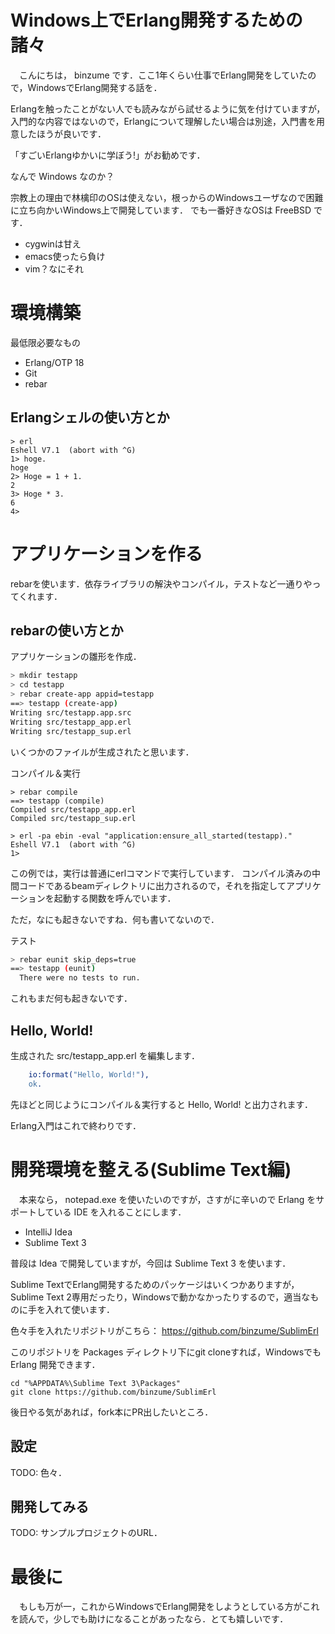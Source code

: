 
# Windows上でErlang開発するための諸々

　こんにちは， binzume です．ここ1年くらい仕事でErlang開発をしていたので，WindowsでErlang開発する話を．


Erlangを触ったことがない人でも読みながら試せるように気を付けていますが，入門的な内容ではないので，Erlangについて理解したい場合は別途，入門書を用意したほうが良いです．

「すごいErlangゆかいに学ぼう!」がお勧めです．

なんで Windows なのか？

宗教上の理由で林檎印のOSは使えない，根っからのWindowsユーザなので困難に立ち向かいWindows上で開発しています．
でも一番好きなOSは FreeBSD です．

- cygwinは甘え
- emacs使ったら負け
- vim？なにそれ


# 環境構築

最低限必要なもの

- Erlang/OTP 18
- Git
- rebar


## Erlangシェルの使い方とか

```
> erl
Eshell V7.1  (abort with ^G)
1> hoge.
hoge
2> Hoge = 1 + 1.
2
3> Hoge * 3.
6
4>
```


# アプリケーションを作る

rebarを使います．依存ライブラリの解決やコンパイル，テストなど一通りやってくれます．

## rebarの使い方とか

アプリケーションの雛形を作成．

``` bash
> mkdir testapp
> cd testapp
> rebar create-app appid=testapp
==> testapp (create-app)
Writing src/testapp.app.src
Writing src/testapp_app.erl
Writing src/testapp_sup.erl
```
いくつかのファイルが生成されたと思います．

コンパイル＆実行

```
> rebar compile
==> testapp (compile)
Compiled src/testapp_app.erl
Compiled src/testapp_sup.erl

> erl -pa ebin -eval "application:ensure_all_started(testapp)."
Eshell V7.1  (abort with ^G)
1>
```

この例では，実行は普通にerlコマンドで実行しています．
コンパイル済みの中間コードであるbeamディレクトリに出力されるので，それを指定してアプリケーションを起動する関数を呼んでいます．

ただ，なにも起きないですね．何も書いてないので．


テスト

``` bash
> rebar eunit skip_deps=true
==> testapp (eunit)
  There were no tests to run.
```

これもまだ何も起きないです．

## Hello, World!

生成された src/testapp_app.erl を編集します．

``` erlang
    io:format("Hello, World!"),
    ok.
```

先ほどと同じようにコンパイル＆実行すると Hello, World! と出力されます．

Erlang入門はこれで終わりです．



# 開発環境を整える(Sublime Text編)

　本来なら， notepad.exe を使いたいのですが，さすがに辛いので Erlang をサポートしている IDE を入れることにします．

- IntelliJ Idea
- Sublime Text 3

普段は Idea で開発していますが，今回は Sublime Text 3 を使います．

Sublime TextでErlang開発するためのパッケージはいくつかありますが，
Sublime Text 2専用だったり，Windowsで動かなかったりするので，適当なものに手を入れて使います．

色々手を入れたリポジトリがこちら： https://github.com/binzume/SublimErl

このリポジトリを Packages ディレクトリ下にgit cloneすれば，Windowsでも Erlang 開発できます．

```
cd "%APPDATA%\Sublime Text 3\Packages"
git clone https://github.com/binzume/SublimErl
```

後日やる気があれば，fork本にPR出したいところ．

## 設定

TODO: 色々．

## 開発してみる


TODO: サンプルプロジェクトのURL．


# 最後に

　もしも万が一，これからWindowsでErlang開発をしようとしている方がこれを読んで，少しでも助けになることがあったなら．とても嬉しいです．

